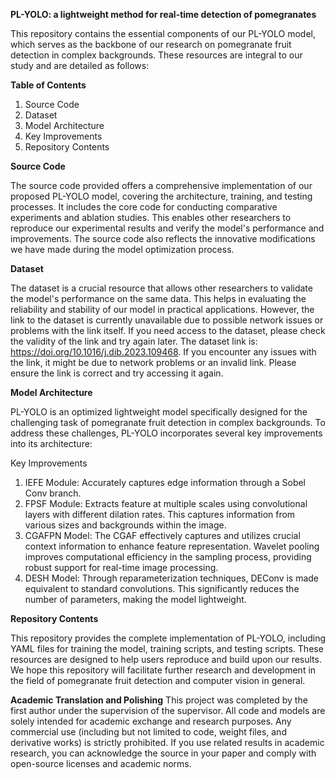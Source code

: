 **PL-YOLO: a lightweight method for real-time detection of pomegranates**

This repository contains the essential components of our PL-YOLO model, which serves as the backbone of our research on pomegranate fruit detection in complex backgrounds. These resources are integral to our study and are detailed as follows:

 

**Table of Contents**

1. Source Code
2. Dataset
3. Model Architecture
4. Key Improvements
5. Repository Contents

 

**Source Code**

The source code provided offers a comprehensive implementation of our proposed PL-YOLO model, covering the architecture, training, and testing processes. It includes the core code for conducting comparative experiments and ablation studies. This enables other researchers to reproduce our experimental results and verify the model's performance and improvements. The source code also reflects the innovative modifications we have made during the model optimization process.

 

**Dataset**

The dataset is a crucial resource that allows other researchers to validate the model's performance on the same data. This helps in evaluating the reliability and stability of our model in practical applications. However, the link to the dataset is currently unavailable due to possible network issues or problems with the link itself. If you need access to the dataset, please check the validity of the link and try again later. The dataset link is: https://doi.org/10.1016/j.dib.2023.109468. If you encounter any issues with the link, it might be due to network problems or an invalid link. Please ensure the link is correct and try accessing it again.

 

**Model Architecture**

PL-YOLO is an optimized lightweight model specifically designed for the challenging task of pomegranate fruit detection in complex backgrounds. To address these challenges, PL-YOLO incorporates several key improvements into its architecture:

Key Improvements

1. IEFE Module: Accurately captures edge information through a Sobel Conv branch.
2. FPSF Module: Extracts feature at multiple scales using convolutional layers with different dilation rates. This captures information from various sizes and backgrounds within the image.
3. CGAFPN Model: The CGAF effectively captures and utilizes crucial context information to enhance feature representation. Wavelet pooling improves computational efficiency in the sampling process, providing robust support for real-time image processing.
4. DESH Model: Through reparameterization techniques, DEConv is made equivalent to standard convolutions. This significantly reduces the number of parameters, making the model lightweight.

 

**Repository Contents**

This repository provides the complete implementation of PL-YOLO, including YAML files for training the model, training scripts, and testing scripts. These resources are designed to help users reproduce and build upon our results. We hope this repository will facilitate further research and development in the field of pomegranate fruit detection and computer vision in general.

**Academic Translation and Polishing**
This project was completed by the first author under the supervision of the supervisor. All code and models are solely intended for academic exchange and research purposes. Any commercial use (including but not limited to code, weight files, and derivative works) is strictly prohibited. If you use related results in academic research, you can acknowledge the source in your paper and comply with open-source licenses and academic norms.
